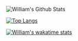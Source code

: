 ![William's Github Stats](https://github-readme-stats.vercel.app/api?username=willidert&show_icons=true&theme=tokyonight)

[![Top Langs](https://github-readme-stats.vercel.app/api/top-langs/?username=willidert)](https://github.com/nuraghazra/github-readme-stats)

[![William's wakatime stats](https://github-readme-stats.vercel.app/api/wakatime?username=willidert)](https://github.com/anuraghazra/github-readme-stats)
